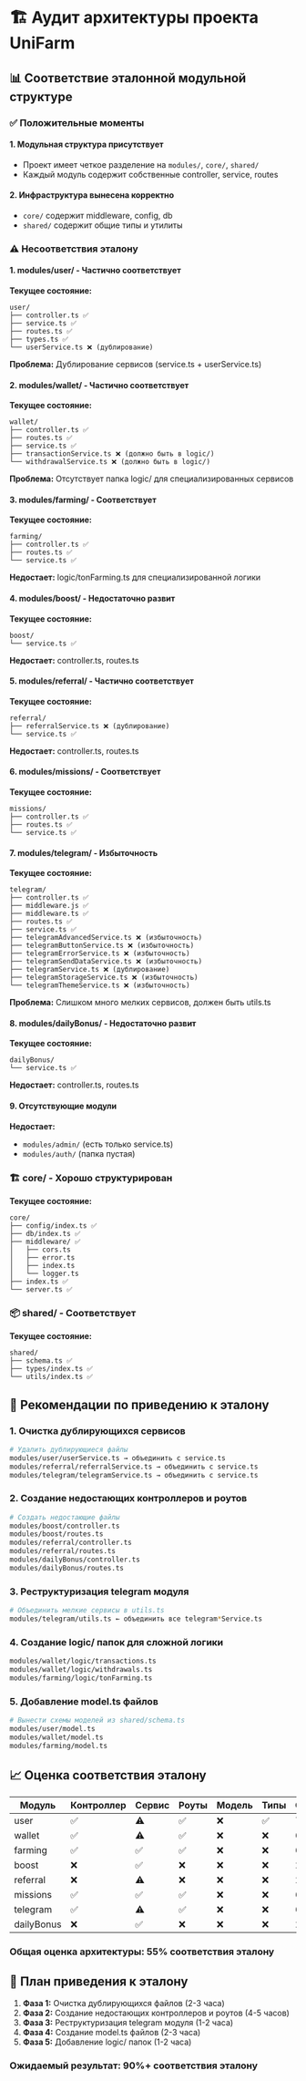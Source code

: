 # 🏗️ Аудит архитектуры проекта UniFarm

## 📊 Соответствие эталонной модульной структуре

### ✅ Положительные моменты

#### 1. Модульная структура присутствует
- Проект имеет четкое разделение на `modules/`, `core/`, `shared/`
- Каждый модуль содержит собственные controller, service, routes

#### 2. Инфраструктура вынесена корректно
- `core/` содержит middleware, config, db
- `shared/` содержит общие типы и утилиты

### ⚠️ Несоответствия эталону

#### 1. modules/user/ - Частично соответствует
**Текущее состояние:**
```
user/
├── controller.ts ✅
├── service.ts ✅  
├── routes.ts ✅
├── types.ts ✅
└── userService.ts ❌ (дублирование)
```
**Проблема:** Дублирование сервисов (service.ts + userService.ts)

#### 2. modules/wallet/ - Частично соответствует
**Текущее состояние:**
```
wallet/
├── controller.ts ✅
├── routes.ts ✅
├── service.ts ✅
├── transactionService.ts ❌ (должно быть в logic/)
└── withdrawalService.ts ❌ (должно быть в logic/)
```
**Проблема:** Отсутствует папка logic/ для специализированных сервисов

#### 3. modules/farming/ - Соответствует
**Текущее состояние:**
```
farming/
├── controller.ts ✅
├── routes.ts ✅
└── service.ts ✅
```
**Недостает:** logic/tonFarming.ts для специализированной логики

#### 4. modules/boost/ - Недостаточно развит
**Текущее состояние:**
```
boost/
└── service.ts ✅
```
**Недостает:** controller.ts, routes.ts

#### 5. modules/referral/ - Частично соответствует
**Текущее состояние:**
```
referral/
├── referralService.ts ❌ (дублирование)
└── service.ts ✅
```
**Недостает:** controller.ts, routes.ts

#### 6. modules/missions/ - Соответствует
**Текущее состояние:**
```
missions/
├── controller.ts ✅
├── routes.ts ✅
└── service.ts ✅
```

#### 7. modules/telegram/ - Избыточность
**Текущее состояние:**
```
telegram/
├── controller.ts ✅
├── middleware.js ✅
├── middleware.ts ✅
├── routes.ts ✅
├── service.ts ✅
├── telegramAdvancedService.ts ❌ (избыточность)
├── telegramButtonService.ts ❌ (избыточность)
├── telegramErrorService.ts ❌ (избыточность)
├── telegramSendDataService.ts ❌ (избыточность)
├── telegramService.ts ❌ (дублирование)
├── telegramStorageService.ts ❌ (избыточность)
└── telegramThemeService.ts ❌ (избыточность)
```
**Проблема:** Слишком много мелких сервисов, должен быть utils.ts

#### 8. modules/dailyBonus/ - Недостаточно развит
**Текущее состояние:**
```
dailyBonus/
└── service.ts ✅
```
**Недостает:** controller.ts, routes.ts

#### 9. Отсутствующие модули
**Недостает:**
- `modules/admin/` (есть только service.ts)
- `modules/auth/` (папка пустая)

### 🏗️ core/ - Хорошо структурирован
**Текущее состояние:**
```
core/
├── config/index.ts ✅
├── db/index.ts ✅
├── middleware/ ✅
│   ├── cors.ts
│   ├── error.ts
│   ├── index.ts
│   └── logger.ts
├── index.ts ✅
└── server.ts ✅
```

### 📦 shared/ - Соответствует
**Текущее состояние:**
```
shared/
├── schema.ts ✅
├── types/index.ts ✅
└── utils/index.ts ✅
```

## 🎯 Рекомендации по приведению к эталону

### 1. Очистка дублирующихся сервисов
```bash
# Удалить дублирующиеся файлы
modules/user/userService.ts → объединить с service.ts
modules/referral/referralService.ts → объединить с service.ts
modules/telegram/telegramService.ts → объединить с service.ts
```

### 2. Создание недостающих контроллеров и роутов
```bash
# Создать недостающие файлы
modules/boost/controller.ts
modules/boost/routes.ts
modules/referral/controller.ts
modules/referral/routes.ts
modules/dailyBonus/controller.ts
modules/dailyBonus/routes.ts
```

### 3. Реструктуризация telegram модуля
```bash
# Объединить мелкие сервисы в utils.ts
modules/telegram/utils.ts ← объединить все telegram*Service.ts
```

### 4. Создание logic/ папок для сложной логики
```bash
modules/wallet/logic/transactions.ts
modules/wallet/logic/withdrawals.ts
modules/farming/logic/tonFarming.ts
```

### 5. Добавление model.ts файлов
```bash
# Вынести схемы моделей из shared/schema.ts
modules/user/model.ts
modules/wallet/model.ts
modules/farming/model.ts
```

## 📈 Оценка соответствия эталону

| Модуль | Контроллер | Сервис | Роуты | Модель | Типы | Оценка |
|--------|------------|--------|-------|--------|------|--------|
| user | ✅ | ⚠️ | ✅ | ❌ | ✅ | 75% |
| wallet | ✅ | ⚠️ | ✅ | ❌ | ❌ | 60% |
| farming | ✅ | ✅ | ✅ | ❌ | ❌ | 60% |
| boost | ❌ | ✅ | ❌ | ❌ | ❌ | 20% |
| referral | ❌ | ⚠️ | ❌ | ❌ | ❌ | 20% |
| missions | ✅ | ✅ | ✅ | ❌ | ❌ | 60% |
| telegram | ✅ | ⚠️ | ✅ | ❌ | ❌ | 60% |
| dailyBonus | ❌ | ✅ | ❌ | ❌ | ❌ | 20% |

### Общая оценка архитектуры: **55% соответствия эталону**

## 🚀 План приведения к эталону

1. **Фаза 1:** Очистка дублирующихся файлов (2-3 часа)
2. **Фаза 2:** Создание недостающих контроллеров и роутов (4-5 часов)
3. **Фаза 3:** Реструктуризация telegram модуля (1-2 часа)
4. **Фаза 4:** Создание model.ts файлов (2-3 часа)
5. **Фаза 5:** Добавление logic/ папок (1-2 часа)

### Ожидаемый результат: **90%+ соответствия эталону**